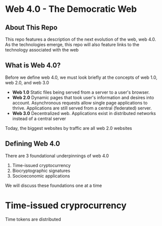 # Web 4.0 - The Democratic Web

## About This Repo 

This repo features a description of the next evolution of the web, web 4.0. As the technologies emerge, this repo will also feature links to the technology associated with the web

## What is Web 4.0?

Before we define web 4.0, we must look briefly at the concepts of web 1.0, web 2.0, and web 3.0

 - **Web 1.0**
Static files being served from a server to a user's browser.
 - **Web 2.0**
Dynamic pages that took user's information and desires into account. Asynchronous requests allow single page applications to thrive. Applications are still served from a central (federated) server.
 - **Web 3.0**
Decentralized web. Applications exist in distributed networks instead of a central server

Today, the biggest websites by traffic are all web 2.0 websites 

## Defining Web 4.0

There are 3 foundational underpinnings of web 4.0

 1. Time-issued cryptocurrency 
 2. Biocryptographic signatures
 3. Socioeconomic applications

We will discuss these foundations one at a time

# Time-issued cryprocurrency

Time tokens are distributed 

<!--stackedit_data:
eyJoaXN0b3J5IjpbMzE2ODEzODI4LDM2ODIxNDY3NSw3NjkwOT
MzMjBdfQ==
-->